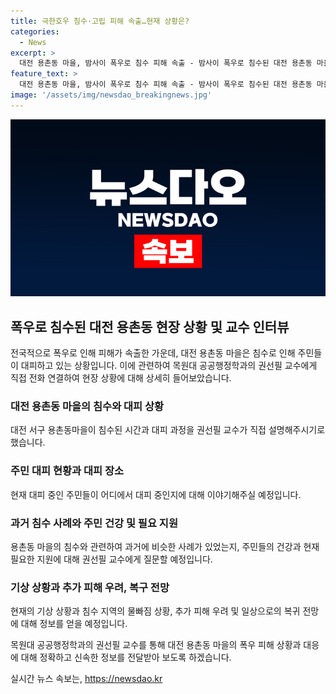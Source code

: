 ```yaml
---
title: 극한호우 침수·고립 피해 속출…현재 상황은?
categories:
  - News
excerpt: >
  대전 용촌동 마을, 밤사이 폭우로 침수 피해 속출 - 밤사이 폭우로 침수된 대전 용촌동 마을을 소개합니다. 권선필 교수와의 인터뷰에서 주민들의 대피 상황, 침수된 주택 수, 건강 및 필요물품 상황, 그리고 현재 기상 및 물빠짐 상황에 대한 이야기를 들어봅니다. 또한, 추가 피해 우려와 일상 복귀에 대한 전망에 대해 짚어봅니다.
feature_text: >
  대전 용촌동 마을, 밤사이 폭우로 침수 피해 속출 - 밤사이 폭우로 침수된 대전 용촌동 마을을 소개합니다. 권선필 교수와의 인터뷰에서 주민들의 대피 상황, 침수된 주택 수, 건강 및 필요물품 상황, 그리고 현재 기상 및 물빠짐 상황에 대한 이야기를 들어봅니다. 또한, 추가 피해 우려와 일상 복귀에 대한 전망에 대해 짚어봅니다.
image: '/assets/img/newsdao_breakingnews.jpg'
---
```


<p><img src="/assets/img/newsdao_breakingnews.jpg" alt="flaretime 속보" /></p>

<h2 data-ke-size="size26">폭우로 침수된 대전 용촌동 현장 상황 및 교수 인터뷰</h2>

<p>전국적으로 폭우로 인해 피해가 속출한 가운데, 대전 용촌동 마을은 침수로 인해 주민들이 대피하고 있는 상황입니다. 이에 관련하여 목원대 공공행정학과의 권선필 교수에게 직접 전화 연결하여 현장 상황에 대해 상세히 들어보았습니다.</p>

<h3>대전 용촌동 마을의 침수와 대피 상황</h3>

<p data-ke-size="size16">대전 서구 용촌동마을이 침수된 시간과 대피 과정을 권선필 교수가 직접 설명해주시기로 했습니다.</p>

<h3>주민 대피 현황과 대피 장소</h3>

<p data-ke-size="size16">현재 대피 중인 주민들이 어디에서 대피 중인지에 대해 이야기해주실 예정입니다.</p>

<h3>과거 침수 사례와 주민 건강 및 필요 지원</h3>

<p data-ke-size="size16">용촌동 마을의 침수와 관련하여 과거에 비슷한 사례가 있었는지, 주민들의 건강과 현재 필요한 지원에 대해 권선필 교수에게 질문할 예정입니다.</p>

<h3>기상 상황과 추가 피해 우려, 복구 전망</h3>

<p data-ke-size="size16">현재의 기상 상황과 침수 지역의 물빠짐 상황, 추가 피해 우려 및 일상으로의 복귀 전망에 대해 정보를 얻을 예정입니다.</p>

<p>목원대 공공행정학과의 권선필 교수를 통해 대전 용촌동 마을의 폭우 피해 상황과 대응에 대해 정확하고 신속한 정보를 전달받아 보도록 하겠습니다.</p>
실시간 뉴스 속보는, <a href="https://newsdao.kr" rel="dofollow">https://newsdao.kr</a>


